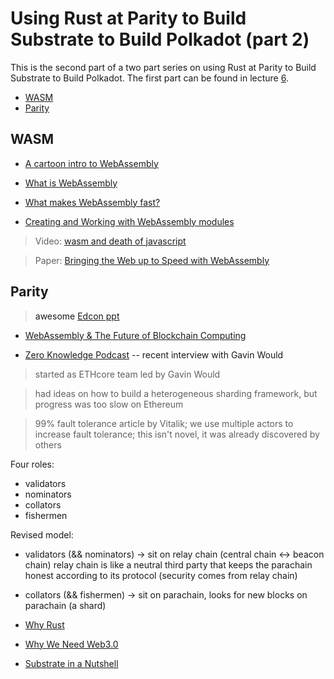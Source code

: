 # Using Rust at Parity to Build Substrate to Build Polkadot (part 2)

This is the second part of a two part series on using Rust at Parity to Build Substrate to Build Polkadot. The first part can be found in lecture [6](../6/lecture.md).

* [WASM](#wasm)
* [Parity](#parity)

## WASM <a name ="wasm"></a>

* [A cartoon intro to WebAssembly](https://hacks.mozilla.org/2017/02/a-cartoon-intro-to-webassembly/)
* [What is WebAssembly](https://developer.mozilla.org/en-US/docs/Learn)

* [What makes WebAssembly fast?](https://hacks.mozilla.org/2017/02/what-makes-webassembly-fast/)
* [Creating and Working with WebAssembly modules](https://hacks.mozilla.org/2017/02/creating-and-working-with-webassembly-modules/)

> Video: [wasm and death of javascript](https://github.com/paritytech/xpremtinel)

> Paper: [Bringing the Web up to Speed with WebAssembly](https://github.com/paritytech/xpremtinel)

## Parity <a name="parity"><a/>

> awesome [Edcon ppt](https://edcon.io/assets/ppt/5.4/5.4main/5.4pm/Gavin%20wood-Substrate's%20Democracy%20Starting%20the%20Conversation%20for%20On-chain%20Governance.pdf)

* [WebAssembly & The Future of Blockchain Computing](https://medium.com/zkcapital/webassembly-the-future-of-blockchain-computing-1a0ae28f7e40)

* [Zero Knowledge Podcast](https://www.zeroknowledge.fm/46) -- recent interview with Gavin Would

> started as ETHcore team led by Gavin Would

> had ideas on how to build a heterogeneous sharding framework, but progress was too slow on Ethereum

> 99% fault tolerance article by Vitalik; we use multiple actors to increase fault tolerance; this isn't novel, it was already discovered by others

Four roles:
* validators
* nominators
* collators
* fishermen

Revised model:
* validators (&& nominators)
    -> sit on relay chain (central chain <-> beacon chain)
relay chain is like a neutral third party that keeps the parachain honest according to its protocol (security comes from relay chain)
* collators (&& fishermen)
    -> sit on parachain, looks for new blocks on parachain (a shard)

* [Why Rust](https://medium.com/paritytech/why-rust-846fd3320d3f)
* [Why We Need Web3.0](https://medium.com/@gavofyork/why-we-need-web-3-0-5da4f2bf95abs)
* [Substrate in a Nutshell](https://www.parity.io/substrate-in-a-nutshell/)